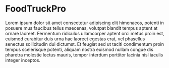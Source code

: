# FoodTruckPro

Lorem ipsum dolor sit amet consectetur adipiscing elit himenaeos, potenti in posuere mus faucibus tellus maecenas, volutpat blandit tempus aptent at ornare laoreet. Fermentum ridiculus ullamcorper aptent orci metus proin est, euismod curabitur duis urna hac laoreet egestas erat, vel phasellus senectus sollicitudin dui dictumst. Et feugiat sed ut taciti condimentum proin tempus scelerisque potenti, aliquam nostra euismod nullam congue dis pharetra molestie lectus mauris, tempor interdum porttitor lacinia nisl iaculis integer inceptos.
